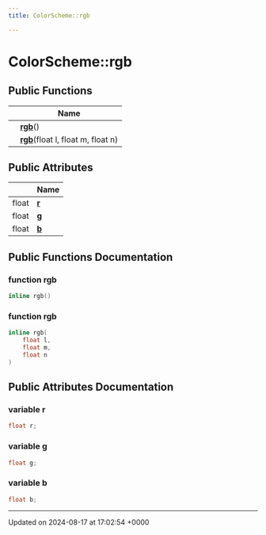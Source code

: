 ```yaml
---
title: ColorScheme::rgb

---
```


# ColorScheme::rgb





## Public Functions

|                | Name           |
| -------------- | -------------- |
| | **[rgb](../Classes/structColorScheme_1_1rgb.md#function-rgb)**() |
| | **[rgb](../Classes/structColorScheme_1_1rgb.md#function-rgb)**(float l, float m, float n) |

## Public Attributes

|                | Name           |
| -------------- | -------------- |
| float | **[r](../Classes/structColorScheme_1_1rgb.md#variable-r)**  |
| float | **[g](../Classes/structColorScheme_1_1rgb.md#variable-g)**  |
| float | **[b](../Classes/structColorScheme_1_1rgb.md#variable-b)**  |

## Public Functions Documentation

### function rgb

```cpp
inline rgb()
```


### function rgb

```cpp
inline rgb(
    float l,
    float m,
    float n
)
```


## Public Attributes Documentation

### variable r

```cpp
float r;
```


### variable g

```cpp
float g;
```


### variable b

```cpp
float b;
```


-------------------------------

Updated on 2024-08-17 at 17:02:54 +0000